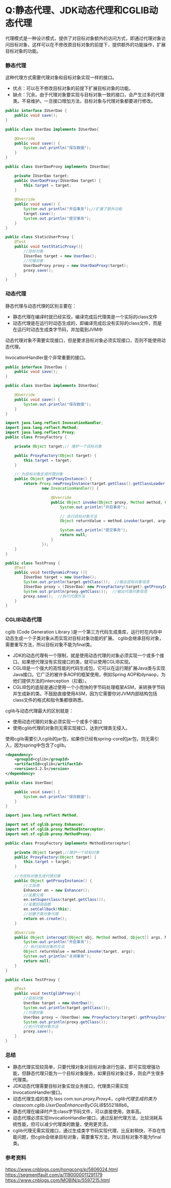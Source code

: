 Q:静态代理、JDK动态代理和CGLIB动态代理
===
代理模式是一种设计模式，提供了对目标对象额外的访问方式，即通过代理对象访问目标对象，这样可以在不修改原目标对象的前提下，提供额外的功能操作，扩展目标对象的功能。

### 静态代理
这种代理方式需要代理对象和目标对象实现一样的接口。

+ 优点：可以在不修改目标对象的前提下扩展目标对象的功能。
+ 缺点：冗余。由于代理对象要实现与目标对象一致的接口，会产生过多的代理类。不易维护。一旦接口增加方法，目标对象与代理对象都要进行修改。

```java
public interface IUserDao {
    public void save();
}

public class UserDao implements IUserDao{

    @Override
    public void save() {
        System.out.println("保存数据");
    }
}

public class UserDaoProxy implements IUserDao{

    private IUserDao target;
    public UserDaoProxy(IUserDao target) {
        this.target = target;
    }
    
    @Override
    public void save() {
        System.out.println("开启事务");//扩展了额外功能
        target.save();
        System.out.println("提交事务");
    }
}

public class StaticUserProxy {
    @Test
    public void testStaticProxy(){
        //目标对象
        IUserDao target = new UserDao();
        //代理对象
        UserDaoProxy proxy = new UserDaoProxy(target);
        proxy.save();
    }
}
```

### 动态代理
静态代理与动态代理的区别主要在：

+ 静态代理在编译时就已经实现，编译完成后代理类是一个实际的class文件
+ 动态代理是在运行时动态生成的，即编译完成后没有实际的class文件，而是在运行时动态生成类字节码，并加载到JVM中

动态代理对象不需要实现接口，但是要求目标对象必须实现接口，否则不能使用动态代理。

InvocationHandler是个非常重要的接口。

```java
public interface IUserDao {
    public void save();
}

public class UserDao implements IUserDao{

    @Override
    public void save() {
        System.out.println("保存数据");
    }
}

import java.lang.reflect.InvocationHandler;
import java.lang.reflect.Method;
import java.lang.reflect.Proxy;
public class ProxyFactory {

    private Object target;// 维护一个目标对象

    public ProxyFactory(Object target) {
        this.target = target;
    }

    // 为目标对象生成代理对象
    public Object getProxyInstance() {
        return Proxy.newProxyInstance(target.getClass().getClassLoader(), target.getClass().getInterfaces(),
                new InvocationHandler() {

                    @Override
                    public Object invoke(Object proxy, Method method, Object[] args) throws Throwable {
                        System.out.println("开启事务");

                        // 执行目标对象方法
                        Object returnValue = method.invoke(target, args);

                        System.out.println("提交事务");
                        return null;
                    }
                });
    }
}

public class TestProxy {
    @Test
    public void testDynamicProxy (){
        IUserDao target = new UserDao();
        System.out.println(target.getClass());  //输出目标对象信息
        IUserDao proxy = (IUserDao) new ProxyFactory(target).getProxyInstance();
        System.out.println(proxy.getClass());  //输出代理对象信息
        proxy.save();  //执行代理方法
    }
}
```

### CGLIB动态代理
cglib (Code Generation Library )是一个第三方代码生成类库，运行时在内存中动态生成一个子类对象从而实现对目标对象功能的扩展。
cglib会继承目标对象，需要重写方法，所以目标对象不能为final类。

+ JDK的动态代理有一个限制，就是使用动态代理的对象必须实现一个或多个接口。如果想代理没有实现接口的类，就可以使用CGLIB实现。
+ CGLIB是一个强大的高性能的代码生成包，它可以在运行期扩展Java类与实现Java接口。它广泛的被许多AOP的框架使用，例如Spring AOP和dynaop，为他们提供方法的interception（拦截）。
+ CGLIB包的底层是通过使用一个小而快的字节码处理框架ASM，来转换字节码并生成新的类。不鼓励直接使用ASM，因为它需要你对JVM内部结构包括class文件的格式和指令集都很熟悉。

cglib与动态代理最大的区别就是：

+ 使用动态代理的对象必须实现一个或多个接口
+ 使用cglib代理的对象则无需实现接口，达到代理类无侵入。

使用cglib需要引入cglib的jar包，如果你已经有spring-core的jar包，则无需引入，因为spring中包含了cglib。
```xml
<dependency>
    <groupId>cglib</groupId>
    <artifactId>cglib</artifactId>
    <version>3.2.5</version>
</dependency>
```

```java
public class UserDao{

    public void save() {
        System.out.println("保存数据");
    }
}

import java.lang.reflect.Method;

import net.sf.cglib.proxy.Enhancer;
import net.sf.cglib.proxy.MethodInterceptor;
import net.sf.cglib.proxy.MethodProxy;

public class ProxyFactory implements MethodInterceptor{

    private Object target;//维护一个目标对象
    public ProxyFactory(Object target) {
        this.target = target;
    }
    
    //为目标对象生成代理对象
    public Object getProxyInstance() {
        //工具类
        Enhancer en = new Enhancer();
        //设置父类
        en.setSuperclass(target.getClass());
        //设置回调函数
        en.setCallback(this);
        //创建子类对象代理
        return en.create();
    }

    @Override
    public Object intercept(Object obj, Method method, Object[] args, MethodProxy proxy) throws Throwable {
        System.out.println("开启事务");
        // 执行目标对象的方法
        Object returnValue = method.invoke(target, args);
        System.out.println("关闭事务");
        return null;
    }
}

public class TestProxy {

    @Test
    public void testCglibProxy(){
        //目标对象
        UserDao target = new UserDao();
        System.out.println(target.getClass());
        //代理对象
        UserDao proxy = (UserDao) new ProxyFactory(target).getProxyInstance();
        System.out.println(proxy.getClass());
        //执行代理对象方法
        proxy.save();
    }
}
```

### 总结
+ 静态代理实现较简单，只要代理对象对目标对象进行包装，即可实现增强功能，但静态代理只能为一个目标对象服务，如果目标对象过多，则会产生很多代理类。
+ JDK动态代理需要目标对象实现业务接口，代理类只需实现InvocationHandler接口。
+ 动态代理生成的类为 lass com.sun.proxy.$Proxy4，cglib代理生成的类为class com.cglib.UserDao$$EnhancerByCGLIB$$552188b6。
+ 静态代理在编译时产生class字节码文件，可以直接使用，效率高。
+ 动态代理必须实现InvocationHandler接口，通过反射代理方法，比较消耗系统性能，但可以减少代理类的数量，使用更灵活。
+ cglib代理无需实现接口，通过生成类字节码实现代理，比反射稍快，不存在性能问题，但cglib会继承目标对象，需要重写方法，所以目标对象不能为final类。

### 参考资料
https://www.cnblogs.com/hongcong/p/5806024.html
https://segmentfault.com/a/1190000011291179
https://www.cnblogs.com/MOBIN/p/5597215.html
